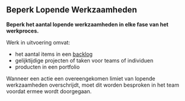 ## Beperk Lopende Werkzaamheden

**Beperk het aantal lopende werkzaamheden in elke fase van het werkproces.**

Werk in uitvoering omvat:

- het aantal items in een [backlog](glossary:backlog)
- gelijktijdige projecten of taken voor teams of individuen
- producten in een portfolio

Wanneer een actie een overeengekomen limiet van lopende werkzaamheden overschrijdt, moet dit worden besproken in het team voordat ermee wordt doorgegaan.